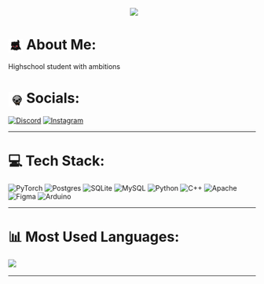 <p align="center">
  <img src="https://pa1.aminoapps.com/6055/abe302331d5c6158fb3c38f28fd2f434d4e0879a_hq.gif" width="400">
</p>

<h1><img src="azazel.gif" alt="Azazel Dancing" width="30" style="vertical-align: middle;"> About Me:</h1>
Highschool student with ambitions


<h1><img src="keeper.gif" alt="Keeper Dancing" width="30" style="vertical-align: middle;"> Socials:</h1>

[![Discord](https://img.shields.io/badge/Discord-%237289DA.svg?logo=discord&logoColor=white)](https://discord.gg/@ulaviceditestalozplnahrdlakricel)
[![Instagram](https://img.shields.io/badge/Instagram-%23E4405F.svg?logo=Instagram&logoColor=white)](https://instagram.com/fent_abuser)

---

# 💻 Tech Stack:
![PyTorch](https://img.shields.io/badge/PyTorch-%23EE4C2C.svg?style=for-the-badge&logo=PyTorch&logoColor=white) ![Postgres](https://img.shields.io/badge/postgres-%23316192.svg?style=for-the-badge&logo=postgresql&logoColor=white) ![SQLite](https://img.shields.io/badge/sqlite-%2307405e.svg?style=for-the-badge&logo=sqlite&logoColor=white) ![MySQL](https://img.shields.io/badge/mysql-4479A1.svg?style=for-the-badge&logo=mysql&logoColor=white) ![Python](https://img.shields.io/badge/python-3670A0?style=for-the-badge&logo=python&logoColor=ffdd54) ![C++](https://img.shields.io/badge/c++-%2300599C.svg?style=for-the-badge&logo=c%2B%2B&logoColor=white) ![Apache](https://img.shields.io/badge/apache-%23D42029.svg?style=for-the-badge&logo=apache&logoColor=white) ![Figma](https://img.shields.io/badge/figma-%23F24E1E.svg?style=for-the-badge&logo=figma&logoColor=white) ![Arduino](https://img.shields.io/badge/-Arduino-00979D?style=for-the-badge&logo=Arduino&logoColor=white)

---

# 📊 Most Used Languages:

![](https://github-readme-stats.vercel.app/api/top-langs/?username=KR3915&theme=dark&hide_border=false&include_all_commits=false&count_private=false&layout=compact)

---
